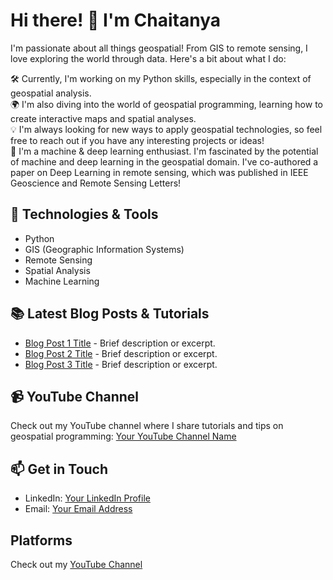 # Hi there! 👋 I'm Chaitanya

I'm passionate about all things geospatial! From GIS to remote sensing, I love exploring the world through data. Here's a bit about what I do:

🛠️ Currently, I'm working on my Python skills, especially in the context of geospatial analysis.<br>
🌍 I'm also diving into the world of geospatial programming, learning how to create interactive maps and spatial analyses.<br>
💡 I'm always looking for new ways to apply geospatial technologies, so feel free to reach out if you have any interesting projects or ideas!<br>
🧠 I'm a machine & deep learning enthusiast. I'm fascinated by the potential of machine and deep learning in the geospatial domain. I've co-authored a paper on Deep Learning in remote sensing, which was published in IEEE Geoscience and Remote Sensing Letters!

## 🔧 Technologies & Tools
- Python
- GIS (Geographic Information Systems)
- Remote Sensing
- Spatial Analysis
- Machine Learning

## 📚 Latest Blog Posts & Tutorials
- [Blog Post 1 Title](link-to-post1) - Brief description or excerpt.
- [Blog Post 2 Title](link-to-post2) - Brief description or excerpt.
- [Blog Post 3 Title](link-to-post3) - Brief description or excerpt.

## 📹 YouTube Channel
Check out my YouTube channel where I share tutorials and tips on geospatial programming: [Your YouTube Channel Name](https://www.youtube.com/)

## 📫 Get in Touch
- LinkedIn: [Your LinkedIn Profile]((https://www.linkedin.com/in/chaitanyaj14/))
- Email: [Your Email Address](mailto:)


## Platforms
Check out my [YouTube Channel](https://www.youtube.com/)
